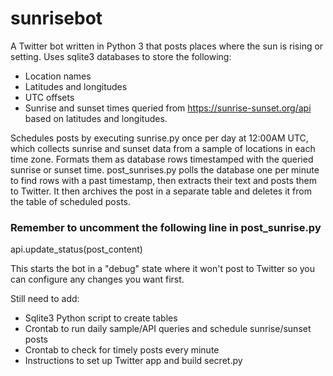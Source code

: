 # sunrisebot
A Twitter bot written in Python 3 that posts places where the sun is rising or setting. Uses sqlite3 databases to store the following:

* Location names
* Latitudes and longitudes
* UTC offsets
* Sunrise and sunset times queried from https://sunrise-sunset.org/api based on latitudes and longitudes.

Schedules posts by executing sunrise.py once per day at 12:00AM UTC, which collects sunrise and sunset data from a sample of locations in each time zone. Formats them as database rows timestamped with the queried sunrise or sunset time. post_sunrises.py polls the database one per minute to find rows with a past timestamp, then extracts their text and posts them to Twitter. It then archives the post in a separate table and deletes it from the table of scheduled posts.

<h3>Remember to uncomment the following line in post_sunrise.py</h3>
api.update_status(post_content)

This starts the bot in a "debug" state where it won't post to Twitter so you can configure any changes you want first.

Still need to add:

* Sqlite3 Python script to create tables  
* Crontab to run daily sample/API queries and schedule sunrise/sunset posts  
* Crontab to check for timely posts every minute  
* Instructions to set up Twitter app and build secret.py

